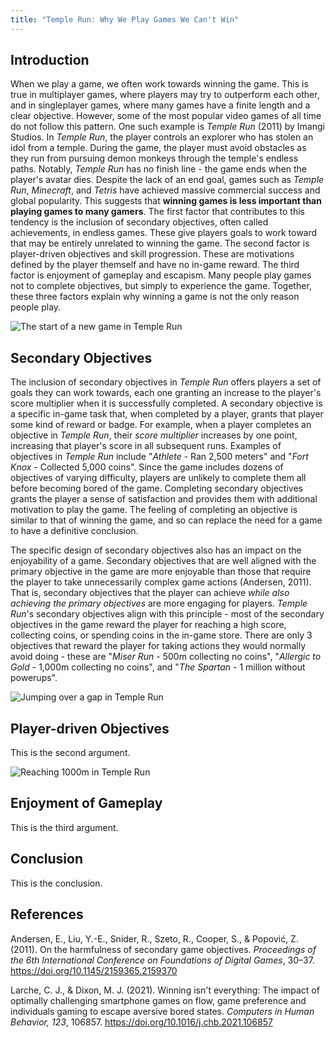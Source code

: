 ```yaml
---
title: "Temple Run: Why We Play Games We Can't Win"
---
```


## Introduction

When we play a game, we often work towards winning the game. This is true in multiplayer games, where players may try to outperform each other, and in singleplayer games, where many games have a finite length and a clear objective. However, some of the most popular video games of all time do not follow this pattern. One such example is *Temple Run* (2011) by Imangi Studios. In *Temple Run*, the player controls an explorer who has stolen an idol from a temple. During the game, the player must avoid obstacles as they run from pursuing demon monkeys through the temple's endless paths. Notably, *Temple Run* has no finish line - the game ends when the player's avatar dies. Despite the lack of an end goal, games such as *Temple Run*, *Minecraft*, and *Tetris* have achieved massive commercial success and global popularity. This suggests that **winning games is less important than playing games to many gamers**. The first factor that contributes to this tendency is the inclusion of secondary objectives, often called achievements, in endless games. These give players goals to work toward that may be entirely unrelated to winning the game. The second factor is player-driven objectives and skill progression. These are motivations defined by the player themself and have no in-game reward. The third factor is enjoyment of gameplay and escapism. Many people play games not to complete objectives, but simply to experience the game. Together, these three factors explain why winning a game is not the only reason people play.

![The start of a new game in Temple Run](../assets/images/temple-run-1.png)

## Secondary Objectives

The inclusion of secondary objectives in *Temple Run* offers players a set of goals they can work towards, each one granting an increase to the player's score multiplier when it is successfully completed. A secondary objective is a specific in-game task that, when completed by a player, grants that player some kind of reward or badge. For example, when a player completes an objective in *Temple Run*, their *score multiplier* increases by one point, increasing that player's score in all subsequent runs. Examples of objectives in *Temple Run* include "*Athlete* - Ran 2,500 meters" and "*Fort Knox* - Collected 5,000 coins". Since the game includes dozens of objectives of varying difficulty, players are unlikely to complete them all before becoming bored of the game. Completing secondary objectives grants the player a sense of satisfaction and provides them with additional motivation to play the game. The feeling of completing an objective is similar to that of winning the game, and so can replace the need for a game to have a definitive conclusion.

The specific design of secondary objectives also has an impact on the enjoyability of a game. Secondary objectives that are well aligned with the primary objective in the game are more enjoyable than those that require the player to take unnecessarily complex game actions (Andersen, 2011). That is, secondary objectives that the player can achieve *while also achieving the primary objectives* are more engaging for players. *Temple Run*'s secondary objectives align with this principle - most of the secondary objectives in the game reward the player for reaching a high score, collecting coins, or spending coins in the in-game store. There are only 3 objectives that reward the player for taking actions they would normally avoid doing - these are "*Miser Run* - 500m collecting no coins", "*Allergic to Gold* - 1,000m collecting no coins", and "*The Spartan* - 1 million without powerups".

![Jumping over a gap in Temple Run](../assets/images/temple-run-2.png)

## Player-driven Objectives

This is the second argument.

![Reaching 1000m in Temple Run](../assets/images/temple-run-3.png)

## Enjoyment of Gameplay

This is the third argument.

## Conclusion

This is the conclusion.

## References

Andersen, E., Liu, Y.-E., Snider, R., Szeto, R., Cooper, S., & Popović, Z. (2011). On the harmfulness of secondary game objectives. *Proceedings of the 6th International Conference on Foundations of Digital Games*, 30–37. https://doi.org/10.1145/2159365.2159370

Larche, C. J., & Dixon, M. J. (2021). Winning isn't everything: The impact of optimally challenging smartphone games on flow, game preference and individuals gaming to escape aversive bored states. *Computers in Human Behavior, 123*, 106857. https://doi.org/10.1016/j.chb.2021.106857
